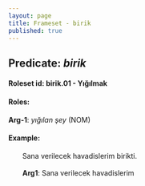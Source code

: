 ```yaml
---
layout: page
title: Frameset - birik
published: true
---
```

<h2>Predicate: <i>birik</i></h2>
<h4>Roleset id: birik.01 - Yığılmak<br>
<h4>Roles:</h4>
<b>Arg-1</b>: <i>yığılan şey</i>  (NOM) <br>
<h4>Example:</h4>
&emsp;&emsp;Sana verilecek havadislerim birikti.<br><br>
&emsp;&emsp;<b>Arg1</b>:  Sana verilecek havadislerim<br>

